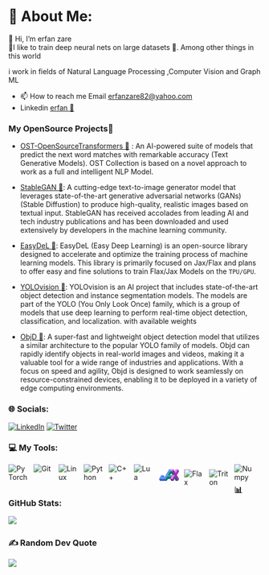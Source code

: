 # 💫 About Me:

👋 Hi, I’m erfan zare<br>👀I like to train deep neural nets on large datasets 🧠. Among other things in this world 

i work in fields of Natural Language Processing ,Computer Vision and Graph ML

- 📫 How to reach me Email erfanzare82@yahoo.com
- Linkedin [erfan 🚀](https://www.linkedin.com/in/erfan-zare-chavoshi-908258239/)

### My OpenSource Projects🧠
   

- [OST-OpenSourceTransformers 🚀](https://github.com/erfanzar/OST-OpenSourceTransformers) : An AI-powered suite of models that predict the next word matches with remarkable accuracy (Text Generative Models). OST Collection is based on a novel approach to work as a full and intelligent NLP Model.

- [StableGAN 🚀](https://github.com/erfanzar/CreativeGAN): A cutting-edge text-to-image generator model that leverages state-of-the-art generative adversarial networks (GANs)(Stable Diffustion) to produce high-quality, realistic images based on textual input. StableGAN has received accolades from leading AI and tech industry publications and has been downloaded and used extensively by developers in the machine learning community.


- [EasyDeL 🚀](https://github.com/erfanzar/EasyDeL): EasyDeL (Easy Deep Learning) is an open-source library designed to accelerate and optimize the training process of machine learning models. This library is primarily focused on Jax/Flax and plans to offer easy and fine solutions to train Flax/Jax Models on the `TPU/GPU`.


- [YOLOvision 🚀](https://github.com/erfanzar/YOLOvision): YOLOvision is an AI project that includes state-of-the-art object detection and instance segmentation models. The models are part of the YOLO (You Only Look Once) family, which is a group of models that use deep learning to perform real-time object detection, classification, and localization. with available weights


- [ObjD 🚀](https://github.com/erfanzar/ObjD): A super-fast and lightweight object detection model that utilizes a similar architecture to the popular YOLO family of models. Objd can rapidly identify objects in real-world images and videos, making it a valuable tool for a wide range of industries and applications. With a focus on speed and agility, Objd is designed to work seamlessly on resource-constrained devices, enabling it to be deployed in a variety of edge computing environments.



### 🌐 Socials:
[![LinkedIn](https://img.shields.io/badge/LinkedIn-%230077B5.svg?logo=linkedin&logoColor=white)](https://linkedin.com/in/https://www.linkedin.com/in/erfan-zare-chavoshi-908258239/) [![Twitter](https://img.shields.io/badge/Twitter-%231DA1F2.svg?logo=Twitter&logoColor=white)](https://twitter.com/https://twitter.com/Erfun07324313) 

### 💻 My Tools:

<img align="left" alt="PyTorch" width="40px" style="padding-right:10px;" src="https://cdn.jsdelivr.net/gh/devicons/devicon/icons/pytorch/pytorch-original.svg" />
<img align="left" alt="Git" width="40px" style="padding-right:10px;" src="https://cdn.jsdelivr.net/gh/devicons/devicon/icons/git/git-original.svg" />
<img align="left" alt="Linux" width="40px" style="padding-right:10px;" src="https://cdn.jsdelivr.net/gh/devicons/devicon/icons/linux/linux-original.svg" />
<img align="left" alt="Python" width="40px" style="padding-right:10px;" src="https://cdn.jsdelivr.net/gh/devicons/devicon/icons/python/python-original.svg" />
<img align="left" alt="C++" width="40px" style="padding-right:10px;" src="https://cdn.jsdelivr.net/gh/devicons/devicon/icons/cplusplus/cplusplus-line.svg" />
<img align="left" alt="Lua" width="40px" style="padding-right:10px;" src="https://cdn.jsdelivr.net/gh/devicons/devicon/icons/lua/lua-plain-wordmark.svg" />
<img align="left" alt="Jax" width="40px" style="padding-right:10px; padding-top:10px;" src="https://raw.githubusercontent.com/google/jax/366a16f8ba59fe1ab59acede7efd160174134e01/images/jax_logo.svg" />
<img align="left" alt="Flax" width="40px" style="padding-right:10px; padding-top:10px;" src="https://raw.githubusercontent.com/google/flax/bec1c80dd86bfc5b76a81410b7ed4d340e41af49/images/flax_logo.svg" />
<img align="left" alt="Triton" width="40px" style="padding-right:10px; padding-top:10px;" 
 src="https://camo.githubusercontent.com/d30790fb651e2aec76b1875851248120292678e4d390c8126868781d6836a64f/68747470733a2f2f63646e2e6f70656e61692e636f6d2f747269746f6e2f6173736574732f747269746f6e2d6c6f676f2e706e67" />
<img align="left" alt="Numpy" width="40px" style="padding-right:10px;" src="https://cdn.jsdelivr.net/gh/devicons/devicon/icons/numpy/numpy-original.svg" />


<br>
 

### 📊 GitHub Stats:

![](https://github-readme-stats.vercel.app/api?username=erfanzar&theme=radical&hide_border=true&include_all_commits=true&count_private=true)<br/>


### ✍️ Random Dev Quote
![](https://quotes-github-readme.vercel.app/api?type=horizontal&theme=tokyonight)

